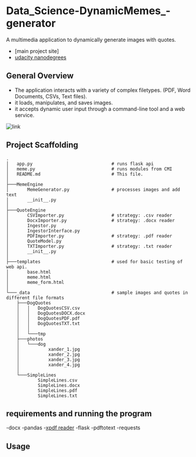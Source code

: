 # Data_Science-DynamicMemes_-generator

A multimedia application to dynamically generate images with quotes.

* [main project site]
* [udacity nanodegrees](https://www.udacity.com/)


## General Overview

- The application interacts with a variety of complex filetypes. (PDF, Word Documents, CSVs, Text files).
- it loads, manipulates, and saves images.
- it accepts dynamic user input through a command-line tool and a web service. 

![link](https://upload.wikimedia.org/wikipedia/commons/3/39/Strategy_Pattern_in_UML.png)

## Project Scaffolding

```
.
│   app.py                              # runs flask api
│   meme.py                             # runs modules from CMI
│   README.md                           # This file.
│
├───MemeEngine                          
│       MemeGenerator.py                # processes images and add text
│       __init__.py
│
├───QuoteEngine
│       CSVImporter.py                  # strategy: .csv reader
│       DocxImporter.py                 # strategy: .docx reader
│       Ingestor.py                     
│       IngestorInterface.py
│       PDFImporter.py                  # strategy: .pdf reader
│       QuoteModel.py
│       TXTImporter.py                  # strategy: .txt reader
│       __init__.py
│
├───templates                           # used for basic testing of web api.
│       base.html
│       meme.html
│       meme_form.html
│
└───_data                               # sample images and quotes in different file formats
    ├───DogQuotes
    │   │   DogQuotesCSV.csv
    │   │   DogQuotesDOCX.docx
    │   │   DogQuotesPDF.pdf
    │   │   DogQuotesTXT.txt
    │   │
    │   └───tmp
    ├───photos
    │   └───dog
    │           xander_1.jpg
    │           xander_2.jpg
    │           xander_3.jpg
    │           xander_4.jpg
    │
    └───SimpleLines
            SimpleLines.csv
            SimpleLines.docx
            SimpleLines.pdf
            SimpleLines.txt

```

## requirements and running the program
-docx
-pandas
-[xpdf reader](https://www.xpdfreader.com/download.html) 
-flask
-pdftotext
-requests

## Usage
